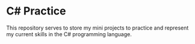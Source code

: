 # C# Practice
This repository serves to store my mini projects to practice and represent my current skills in the C# programming language.
